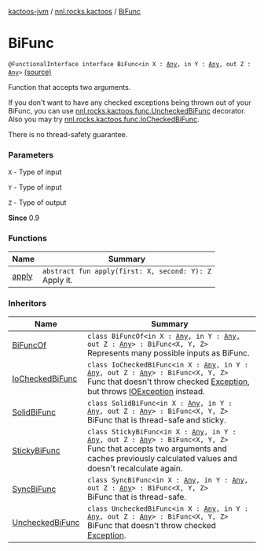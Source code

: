 [kactoos-jvm](../../index.md) / [nnl.rocks.kactoos](../index.md) / [BiFunc](.)

# BiFunc

`@FunctionalInterface interface BiFunc<in X : `[`Any`](https://kotlinlang.org/api/latest/jvm/stdlib/kotlin/-any/index.html)`, in Y : `[`Any`](https://kotlinlang.org/api/latest/jvm/stdlib/kotlin/-any/index.html)`, out Z : `[`Any`](https://kotlinlang.org/api/latest/jvm/stdlib/kotlin/-any/index.html)`>` [(source)](https://github.com/neonailol/kactoos/blob/master/kactoos-jvm/src/main/kotlin/nnl/rocks/kactoos/BiFunc.kt#L19)

Function that accepts two arguments.

If you don't want to have any checked exceptions being thrown
out of your BiFunc, you can use
[nnl.rocks.kactoos.func.UncheckedBiFunc](../../nnl.rocks.kactoos.func/-unchecked-bi-func/index.md) decorator. Also
you may try [nnl.rocks.kactoos.func.IoCheckedBiFunc](../../nnl.rocks.kactoos.func/-io-checked-bi-func/index.md).

There is no thread-safety guarantee.

### Parameters

`X` - Type of input

`Y` - Type of input

`Z` - Type of output

**Since**
0.9

### Functions

| Name | Summary |
|---|---|
| [apply](apply.md) | `abstract fun apply(first: X, second: Y): Z`<br>Apply it. |

### Inheritors

| Name | Summary |
|---|---|
| [BiFuncOf](../../nnl.rocks.kactoos.func/-bi-func-of/index.md) | `class BiFuncOf<in X : `[`Any`](https://kotlinlang.org/api/latest/jvm/stdlib/kotlin/-any/index.html)`, in Y : `[`Any`](https://kotlinlang.org/api/latest/jvm/stdlib/kotlin/-any/index.html)`, out Z : `[`Any`](https://kotlinlang.org/api/latest/jvm/stdlib/kotlin/-any/index.html)`> : BiFunc<X, Y, Z>`<br>Represents many possible inputs as BiFunc. |
| [IoCheckedBiFunc](../../nnl.rocks.kactoos.func/-io-checked-bi-func/index.md) | `class IoCheckedBiFunc<in X : `[`Any`](https://kotlinlang.org/api/latest/jvm/stdlib/kotlin/-any/index.html)`, in Y : `[`Any`](https://kotlinlang.org/api/latest/jvm/stdlib/kotlin/-any/index.html)`, out Z : `[`Any`](https://kotlinlang.org/api/latest/jvm/stdlib/kotlin/-any/index.html)`> : BiFunc<X, Y, Z>`<br>Func that doesn't throw checked [Exception](https://kotlinlang.org/api/latest/jvm/stdlib/kotlin/-exception/index.html), but throws [IOException](#) instead. |
| [SolidBiFunc](../../nnl.rocks.kactoos.func/-solid-bi-func/index.md) | `class SolidBiFunc<in X : `[`Any`](https://kotlinlang.org/api/latest/jvm/stdlib/kotlin/-any/index.html)`, in Y : `[`Any`](https://kotlinlang.org/api/latest/jvm/stdlib/kotlin/-any/index.html)`, out Z : `[`Any`](https://kotlinlang.org/api/latest/jvm/stdlib/kotlin/-any/index.html)`> : BiFunc<X, Y, Z>`<br>BiFunc that is thread-safe and sticky. |
| [StickyBiFunc](../../nnl.rocks.kactoos.func/-sticky-bi-func/index.md) | `class StickyBiFunc<in X : `[`Any`](https://kotlinlang.org/api/latest/jvm/stdlib/kotlin/-any/index.html)`, in Y : `[`Any`](https://kotlinlang.org/api/latest/jvm/stdlib/kotlin/-any/index.html)`, out Z : `[`Any`](https://kotlinlang.org/api/latest/jvm/stdlib/kotlin/-any/index.html)`> : BiFunc<X, Y, Z>`<br>Func that accepts two arguments and caches previously calculated values and doesn't recalculate again. |
| [SyncBiFunc](../../nnl.rocks.kactoos.func/-sync-bi-func/index.md) | `class SyncBiFunc<in X : `[`Any`](https://kotlinlang.org/api/latest/jvm/stdlib/kotlin/-any/index.html)`, in Y : `[`Any`](https://kotlinlang.org/api/latest/jvm/stdlib/kotlin/-any/index.html)`, out Z : `[`Any`](https://kotlinlang.org/api/latest/jvm/stdlib/kotlin/-any/index.html)`> : BiFunc<X, Y, Z>`<br>BiFunc that is thread-safe. |
| [UncheckedBiFunc](../../nnl.rocks.kactoos.func/-unchecked-bi-func/index.md) | `class UncheckedBiFunc<in X : `[`Any`](https://kotlinlang.org/api/latest/jvm/stdlib/kotlin/-any/index.html)`, in Y : `[`Any`](https://kotlinlang.org/api/latest/jvm/stdlib/kotlin/-any/index.html)`, out Z : `[`Any`](https://kotlinlang.org/api/latest/jvm/stdlib/kotlin/-any/index.html)`> : BiFunc<X, Y, Z>`<br>BiFunc that doesn't throw checked [Exception](https://kotlinlang.org/api/latest/jvm/stdlib/kotlin/-exception/index.html). |
